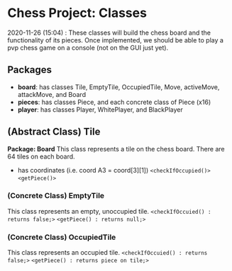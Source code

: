# Chess Project: Classes
2020-11-26 (15:04) : These classes will build the chess board and the functionality of its pieces. Once implemented, we should be able to play a pvp chess game on a console (not on the GUI just yet).

## Packages
* **board**: has classes Tile, EmptyTile, OccupiedTile, Move, activeMove, attackMove, and Board
* **pieces**: has classes Piece, and each concrete class of Piece (x16)
* **player**: has classes Player, WhitePlayer, and BlackPlayer

## (Abstract Class) Tile
**Package: Board**
This class represents a tile on the chess board. There are 64 tiles on each board.
* has coordinates (i.e. coord A3 = coord[3][1])
`<checkIfOccupied()>` 
`<getPiece()>`

### (Concrete Class) EmptyTile
This class represents an empty, unoccupied tile.
`<checkIfOccuied() : returns false;>`
`<getPiece() : returns null;>`

### (Concrete Class) OccupiedTile
This class represents an occupied tile.
`<checkIfOccuied() : returns false;>`
`<getPiece() : returns piece on tile;>`
